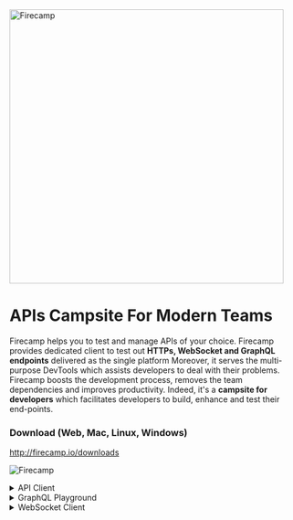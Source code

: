 <img src="https://raw.githubusercontent.com/firecampapp/art/master/logos/full-logo.png?token=ABGX7CIZAHXEBGX2662Q7JS6WVXVM" alt="Firecamp" width="480"/>

# APIs Campsite For Modern Teams
Firecamp helps you to test and manage APIs of your choice. Firecamp provides dedicated client to test out **HTTPs, WebSocket and GraphQL endpoints** delivered as the single platform
Moreover, it serves the multi-purpose DevTools which assists developers to deal with their problems. Firecamp boosts the development process, removes the team dependencies and improves productivity. Indeed, it's a **campsite for developers** which facilitates developers to build, enhance and test their end-points.

### Download (Web, Mac, Linux, Windows)

http://firecamp.io/downloads

![Firecamp](https://raw.githubusercontent.com/shreya-gr/Firecamp/master/images/What%20is%20Firecamp.gif "A campsite for developers")


<details>
  <summary>API Client</summary>

![Firecamp](https://raw.githubusercontent.com/shreya-gr/Firecamp/master/images/Firecamp%20RestAPI.png "A campsite for developers")
</details>

<details>
  <summary>GraphQL Playground </summary>
  
![Firecamp](https://raw.githubusercontent.com/shreya-gr/Firecamp/master/images/Firecamp%20GraphQL%20Playground.png "A campsite for developers")
</details>


<details>
  <summary>WebSocket Client</summary>

![Firecamp](https://raw.githubusercontent.com/shreya-gr/Firecamp/master/images/Firecamp%20WebSocket%20client.png "A campsite for developers")
</details>
